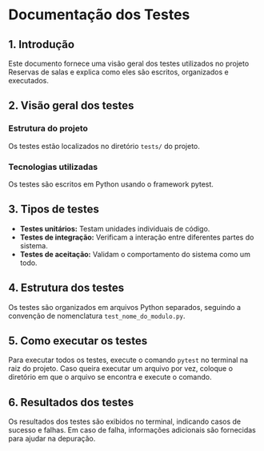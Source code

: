 # Documentação dos Testes

## 1. Introdução
Este documento fornece uma visão geral dos testes utilizados no projeto Reservas de salas e explica como eles são escritos, organizados e executados.

## 2. Visão geral dos testes
### Estrutura do projeto
Os testes estão localizados no diretório `tests/` do projeto.

### Tecnologias utilizadas
Os testes são escritos em Python usando o framework pytest.

## 3. Tipos de testes
- **Testes unitários:** Testam unidades individuais de código.
- **Testes de integração:** Verificam a interação entre diferentes partes do sistema.
- **Testes de aceitação:** Validam o comportamento do sistema como um todo.

## 4. Estrutura dos testes
Os testes são organizados em arquivos Python separados, seguindo a convenção de nomenclatura `test_nome_do_modulo.py`.

## 5. Como executar os testes
Para executar todos os testes, execute o comando `pytest` no terminal na raiz do projeto. Caso queira executar um arquivo por vez, coloque o diretório em que o arquivo se encontra e execute o comando.

## 6. Resultados dos testes
Os resultados dos testes são exibidos no terminal, indicando casos de sucesso e falhas. Em caso de falha, informações adicionais são fornecidas para ajudar na depuração.
